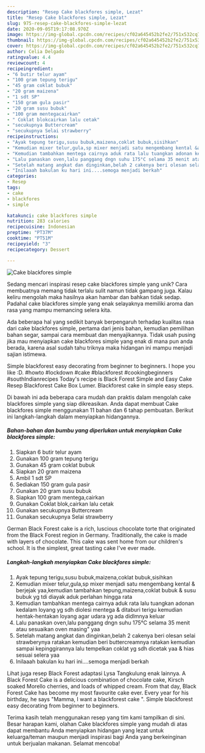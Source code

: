 ```yaml
---
description: "Resep Cake blackfores simple, Lezat"
title: "Resep Cake blackfores simple, Lezat"
slug: 975-resep-cake-blackfores-simple-lezat
date: 2020-09-05T19:17:08.970Z
image: https://img-global.cpcdn.com/recipes/cf02a645452b2fe2/751x532cq70/cake-blackfores-simple-foto-resep-utama.jpg
thumbnail: https://img-global.cpcdn.com/recipes/cf02a645452b2fe2/751x532cq70/cake-blackfores-simple-foto-resep-utama.jpg
cover: https://img-global.cpcdn.com/recipes/cf02a645452b2fe2/751x532cq70/cake-blackfores-simple-foto-resep-utama.jpg
author: Celia Delgado
ratingvalue: 4.4
reviewcount: 4
recipeingredient:
- "6 butir telur ayam"
- "100 gram tepung terigu"
- "45 gram coklat bubuk"
- "20 gram maizena"
- "1 sdt SP"
- "150 gram gula pasir"
- "20 gram susu bubuk"
- "100 gram mentegacairkan"
- " Coklat blokcairkan lalu cetak"
- "secukupnya Buttercream"
- "secukupnya Selai strawberry"
recipeinstructions:
- "Ayak tepung terigu,susu bubuk,maizena,coklat bubuk,sisihkan"
- "Kemudian mixer telur,gula,sp mixer menjadi satu mengembang kental &amp; berjejak yaa,kemudian tambahkan tepung,maizena,coklat bubuk &amp; susu bubuk yg tdi diayak aduk perlahan hingga rata"
- "Kemudian tambahkan mentega cairnya aduk rata lalu tuangkan adonan kedalam loyang yg sdh diolesi mentega &amp; ditaburi terigu kemudian hentak-hentakan loyang agar udara yg ada didlmnya keluar"
- "Lalu panaskan oven,lalu panggang dngn suhu 175°C selama 35 menit atau sesuaikan oven masing&#34; yaa"
- "Setelah matang angkat dan dinginkan,belah 2 cakenya beri olesan selai strawberynya ratakan kemudian beri buttercreamnya ratakan kemudian sampai kepinggirannya lalu tempelkan coklat yg sdh dicetak yaa &amp; hias sesuai selera yaa"
- "Inilaaah bakulan ku hari ini....semoga menjadi berkah"
categories:
- Resep
tags:
- cake
- blackfores
- simple

katakunci: cake blackfores simple 
nutrition: 283 calories
recipecuisine: Indonesian
preptime: "PT37M"
cooktime: "PT51M"
recipeyield: "3"
recipecategory: Dessert

---
```



![Cake blackfores simple](https://img-global.cpcdn.com/recipes/cf02a645452b2fe2/751x532cq70/cake-blackfores-simple-foto-resep-utama.jpg)

Sedang mencari inspirasi resep cake blackfores simple yang unik? Cara membuatnya memang tidak terlalu sulit namun tidak gampang juga. Kalau keliru mengolah maka hasilnya akan hambar dan bahkan tidak sedap. Padahal cake blackfores simple yang enak selayaknya memiliki aroma dan rasa yang mampu memancing selera kita.

Ada beberapa hal yang sedikit banyak berpengaruh terhadap kualitas rasa dari cake blackfores simple, pertama dari jenis bahan, kemudian pemilihan bahan segar, sampai cara membuat dan menyajikannya. Tidak usah pusing jika mau menyiapkan cake blackfores simple yang enak di mana pun anda berada, karena asal sudah tahu triknya maka hidangan ini mampu menjadi sajian istimewa.

Simple blackforest easy decorating from beginner to beginners. I hope you like :D. #howto #lockdown #cake #blackforest #cookingbeginners #southIndianrecipes Today&#39;s recipe is Black Forest Simple and Easy Cake Resep Blackforest Cake Box Lumer. Blackforest cake in simple easy steps.


Di bawah ini ada beberapa cara mudah dan praktis dalam mengolah cake blackfores simple yang siap dikreasikan. Anda dapat membuat Cake blackfores simple menggunakan 11 bahan dan 6 tahap pembuatan. Berikut ini langkah-langkah dalam menyiapkan hidangannya.

<!--inarticleads1-->

##### Bahan-bahan dan bumbu yang diperlukan untuk menyiapkan Cake blackfores simple:

1. Siapkan 6 butir telur ayam
1. Gunakan 100 gram tepung terigu
1. Gunakan 45 gram coklat bubuk
1. Siapkan 20 gram maizena
1. Ambil 1 sdt SP
1. Sediakan 150 gram gula pasir
1. Gunakan 20 gram susu bubuk
1. Siapkan 100 gram mentega,cairkan
1. Gunakan  Coklat blok,cairkan lalu cetak
1. Gunakan secukupnya Buttercream
1. Gunakan secukupnya Selai strawberry


German Black Forest cake is a rich, luscious chocolate torte that originated from the Black Forest region in Germany. Traditionally, the cake is made with layers of chocolate. This cake was sent home from our children&#39;s school. It is the simplest, great tasting cake I&#39;ve ever made. 

<!--inarticleads2-->

##### Langkah-langkah menyiapkan Cake blackfores simple:

1. Ayak tepung terigu,susu bubuk,maizena,coklat bubuk,sisihkan
1. Kemudian mixer telur,gula,sp mixer menjadi satu mengembang kental &amp; berjejak yaa,kemudian tambahkan tepung,maizena,coklat bubuk &amp; susu bubuk yg tdi diayak aduk perlahan hingga rata
1. Kemudian tambahkan mentega cairnya aduk rata lalu tuangkan adonan kedalam loyang yg sdh diolesi mentega &amp; ditaburi terigu kemudian hentak-hentakan loyang agar udara yg ada didlmnya keluar
1. Lalu panaskan oven,lalu panggang dngn suhu 175°C selama 35 menit atau sesuaikan oven masing&#34; yaa
1. Setelah matang angkat dan dinginkan,belah 2 cakenya beri olesan selai strawberynya ratakan kemudian beri buttercreamnya ratakan kemudian sampai kepinggirannya lalu tempelkan coklat yg sdh dicetak yaa &amp; hias sesuai selera yaa
1. Inilaaah bakulan ku hari ini....semoga menjadi berkah


Lihat juga resep Black Forest adaptasi Lysa Tangkulung enak lainnya. A Black Forest Cake is a delicious combination of chocolate cake, Kirsch soaked Morello cherries, and loads of whipped cream. From that day, Black Forest Cake has become my most favourite cake ever. Every year for his birthday, he says &#34;Mamma, I want a blackforest cake &#34;. Simple blackforest easy decorating from beginner to beginners. 

Terima kasih telah menggunakan resep yang tim kami tampilkan di sini. Besar harapan kami, olahan Cake blackfores simple yang mudah di atas dapat membantu Anda menyiapkan hidangan yang lezat untuk keluarga/teman maupun menjadi inspirasi bagi Anda yang berkeinginan untuk berjualan makanan. Selamat mencoba!
